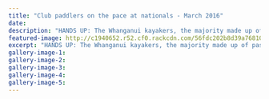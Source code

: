 ```yaml
---
title: "Club paddlers on the pace at nationals - March 2016"
date: 
description: "HANDS UP: The Whanganui kayakers, the majority made up of past and present WHS students, at Lake Karapiro celebrate their successes; Wanganui Chronicle article on 21/3/16..."
featured-image: http://c1940652.r52.cf0.rackcdn.com/56fdc202b8d39a76810001b6/WU-kayakers-at-Lake-Karapiro-21.3.16.jpg
excerpt: "HANDS UP: The Whanganui kayakers, the majority made up of past and present WHS students, at Lake Karapiro celebrate their successes; Wanganui Chronicle article on 21/3/16..."
gallery-image-1: 
gallery-image-2: 
gallery-image-3: 
gallery-image-4: 
gallery-image-5: 
---
```

